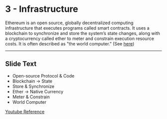 # 3 - Infrastructure

Ethereum is an open source, globally decentralized computing infrastructure that executes programs called smart contracts. It uses a blockchain to synchronize and store the system’s state changes, along with a cryptocurrency called ether to meter and constrain execution resource costs. It is often described as "the world computer.” (See [here](https://github.com/ethereumbook/ethereumbook/blob/develop/01what-is.asciidoc))

---
## Slide Text
- Open-source Protocol & Code 
- Blockchain -> State
- Store & Synchronize
- Ether -> Native Currency
- Meter & Constrain
- World Computer

[Youtube Reference](https://youtu.be/44qhIBMGMoM?t=479)
